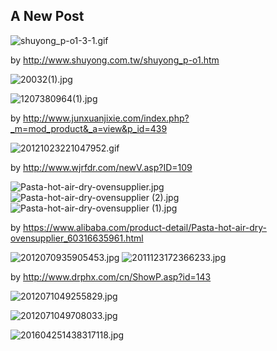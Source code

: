 ## A New Post

![shuyong_p-o1-3-1.gif]({{site.baseurl}}/pages/oven/shuyong_p-o1-3-1.gif)

by
http://www.shuyong.com.tw/shuyong_p-o1.htm

![20032(1).jpg]({{site.baseurl}}/pages/oven/20032.jpg)

![1207380964(1).jpg]({{site.baseurl}}/pages/oven/1207380964.jpg)

by
http://www.junxuanjixie.com/index.php?_m=mod_product&_a=view&p_id=439

![20121023221047952.gif]({{site.baseurl}}/pages/oven/20121023221047952.gif)

by
http://www.wjrfdr.com/newV.asp?ID=109

![Pasta-hot-air-dry-ovensupplier.jpg]({{site.baseurl}}/pages/oven/Pasta-hot-air-dry-ovensupplier.jpg)
![Pasta-hot-air-dry-ovensupplier (2).jpg]({{site.baseurl}}/pages/oven/Pasta-hot-air-dry-ovensupplier.jpg)
![Pasta-hot-air-dry-ovensupplier (1).jpg]({{site.baseurl}}/pages/oven/Pasta-hot-air-dry-ovensupplier2.jpg)

by
https://www.alibaba.com/product-detail/Pasta-hot-air-dry-ovensupplier_60316635961.html

![2012070935905453.jpg]({{site.baseurl}}/pages/oven/2012070935905453.jpg)
![2011123172366233.jpg]({{site.baseurl}}/pages/oven/2011123172366233.jpg)

by
http://www.drphx.com/cn/ShowP.asp?id=143

![2012071049255829.jpg]({{site.baseurl}}/pages/oven/2012071049255829.jpg)

![2012071049708033.jpg]({{site.baseurl}}/pages/oven/2012071049708033.jpg)

![201604251438317118.jpg]({{site.baseurl}}/pages/oven/201604251438317118.jpg)

